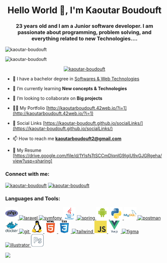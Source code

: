 <h1 align="center">Hello World 👋, I'm Kaoutar Boudouft</h1>
<h3 align="center">23 years old and I am a Junior software developer. I am passionate about programming, problem solving, and everything related to new Technologies....</h3>
<p align="left"> <img src="https://komarev.com/ghpvc/?username=kaoutar-boudouft&label=Profile%20views&color=0e75b6&style=flat" alt="kaoutar-boudouft" /> </p>
<p align="left"> <img width="100%" height="300" src="https://cdn.dribbble.com/users/1019864/screenshots/3079099/codeloop.gif" alt="kaoutar-boudouft" /> </p>

<p align="center"> <a href="https://github.com/ryo-ma/github-profile-trophy"><img src="https://github-profile-trophy.vercel.app/?username=kaoutar-boudouft" alt="kaoutar-boudouft" /></a> </p>

- 🔭 I have a bachelor degree in [Softwares & Web Technologies](https://enstetouan.ma/filiere/243/)

- 🌱 I’m currently learning **New concepts & Technologies**

- 👯 I’m looking to collaborate on **Big projects**

- 👨‍💻 My Portfolio [http://kaoutarboudouft.42web.io/?i=1](http://kaoutarboudouft.42web.io/?i=1)

- 📝 Social Links [https://kaoutar-boudouft.github.io/socialLinks/](https://kaoutar-boudouft.github.io/socialLinks/)

- 📫 How to reach me **kaoutarboudouft2@gmail.com**

- 📄 My Resume [https://drive.google.com/file/d/1YIsfsTtSCCmDlqnlG9IgiU9xGJGRgeha/view?usp=sharing]

<h3 align="left">Connect with me:</h3>
<p align="left">
<a href="https://linkedin.com/in/kaoutar-boudouft-81b3351b9/" target="blank"><img align="center" src="https://raw.githubusercontent.com/rahuldkjain/github-profile-readme-generator/master/src/images/icons/Social/linked-in-alt.svg" alt="kaoutar-boudouft" height="30" width="40" /></a>
<a href="https://instagram.com/kaoutar_boudouft/" target="blank"><img align="center" src="https://raw.githubusercontent.com/rahuldkjain/github-profile-readme-generator/master/src/images/icons/Social/instagram.svg" alt="kaoutar-boudouft" height="30" width="40" /></a>
</p>

<h3 align="left">Languages and Tools:</h3>
<p align="left">
<a href="https://www.php.net" target="_blank" rel="noreferrer"> <img src="https://raw.githubusercontent.com/devicons/devicon/master/icons/php/php-original.svg" alt="php" width="40" height="40"/> </a>
<a href="https://laravel.com/" target="_blank" rel="noreferrer"> <img src="https://th.bing.com/th/id/OIP.KuDthxWjyQSwkTcTgn2_xwAAAA?rs=1&pid=ImgDetMain" alt="laravel" width="80" height="40"/> </a>
<a href="https://symfony.com" target="_blank" rel="noreferrer"> <img src="https://symfony.com/logos/symfony_black_03.svg" alt="symfony" width="40" height="40"/> </a> 
<a href="https://www.java.com" target="_blank" rel="noreferrer"> <img src="https://raw.githubusercontent.com/devicons/devicon/master/icons/java/java-original.svg" alt="java" width="40" height="40"/> </a>
<a href="https://spring.io/" target="_blank" rel="noreferrer"> <img src="https://www.vectorlogo.zone/logos/springio/springio-icon.svg" alt="spring" width="40" height="40"/> </a>
<a href="https://developer.android.com" target="_blank" rel="noreferrer"> <img src="https://raw.githubusercontent.com/devicons/devicon/master/icons/android/android-original-wordmark.svg" alt="android" width="40" height="40"/> </a>
<a href="https://www.python.org" target="_blank" rel="noreferrer"> <img src="https://raw.githubusercontent.com/devicons/devicon/master/icons/python/python-original.svg" alt="python" width="40" height="40"/> </a>
<a href="https://www.mysql.com/" target="_blank" rel="noreferrer"> <img src="https://raw.githubusercontent.com/devicons/devicon/master/icons/mysql/mysql-original-wordmark.svg" alt="mysql" width="40" height="40"/> </a>
<a href="https://postman.com" target="_blank" rel="noreferrer"> <img src="https://www.vectorlogo.zone/logos/getpostman/getpostman-icon.svg" alt="postman" width="40" height="40"/> </a>
<a href="https://www.docker.com/" target="_blank" rel="noreferrer"> <img src="https://raw.githubusercontent.com/devicons/devicon/master/icons/docker/docker-original-wordmark.svg" alt="docker" width="40" height="40"/> </a>
<a href="https://git-scm.com/" target="_blank" rel="noreferrer"> <img src="https://www.vectorlogo.zone/logos/git-scm/git-scm-icon.svg" alt="git" width="40" height="40"/> </a>
<a href="https://www.linux.org/" target="_blank" rel="noreferrer"> <img src="https://raw.githubusercontent.com/devicons/devicon/master/icons/linux/linux-original.svg" alt="linux" width="40" height="40"/> </a>
<a href="https://www.w3.org/html/" target="_blank" rel="noreferrer"> <img src="https://raw.githubusercontent.com/devicons/devicon/master/icons/html5/html5-original-wordmark.svg" alt="html5" width="40" height="40"/> </a>
<a href="https://www.w3schools.com/css/" target="_blank" rel="noreferrer"> <img src="https://raw.githubusercontent.com/devicons/devicon/master/icons/css3/css3-original-wordmark.svg" alt="css3" width="40" height="40"/> </a>
<a href="https://tailwindcss.com/" target="_blank" rel="noreferrer"> <img src="https://www.vectorlogo.zone/logos/tailwindcss/tailwindcss-icon.svg" alt="tailwind" width="40" height="40"/> </a>
<a href="https://developer.mozilla.org/en-US/docs/Web/JavaScript" target="_blank" rel="noreferrer"> <img src="https://raw.githubusercontent.com/devicons/devicon/master/icons/javascript/javascript-original.svg" alt="javascript" width="40" height="40"/> </a>
<a href="https://vuejs.org/" target="_blank" rel="noreferrer"> <img src="https://raw.githubusercontent.com/devicons/devicon/master/icons/vuejs/vuejs-original-wordmark.svg" alt="vuejs" width="40" height="40"/> </a>
<a href="https://www.figma.com/" target="_blank" rel="noreferrer"> <img src="https://www.vectorlogo.zone/logos/figma/figma-icon.svg" alt="figma" width="40" height="40"/> </a>
<a href="https://www.adobe.com/in/products/illustrator.html" target="_blank" rel="noreferrer"> <img src="https://www.vectorlogo.zone/logos/adobe_illustrator/adobe_illustrator-icon.svg" alt="illustrator" width="40" height="40"/> </a>
<a href="https://www.photoshop.com/en" target="_blank" rel="noreferrer"> <img src="https://raw.githubusercontent.com/devicons/devicon/master/icons/photoshop/photoshop-line.svg" alt="photoshop" width="40" height="40"/> </a>
 </p>
 
 <p style="width:100%">
 <img align="center" src="https://github-readme-stats-sigma-five.vercel.app/api/top-langs/?username=kaoutar-boudouft&line_height=40&hide=css"/> </a>
</p>





